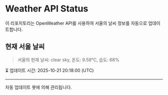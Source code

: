 
# Weather API Status

이 리포지토리는 OpenWeather API를 사용하여 서울의 날씨 정보를 자동으로 업데이트합니다.

## 현재 서울 날씨
> 서울의 현재 날씨: clear sky, 온도: 9.58°C, 습도: 68%

⏳ 업데이트 시간: 2025-10-21 20:18:00 (UTC)

---
자동 업데이트 봇에 의해 관리됩니다.
